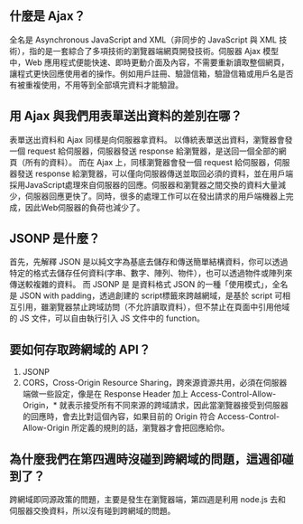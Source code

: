 ## 什麼是 Ajax？
全名是 Asynchronous JavaScript and XML（非同步的 JavaScript 與 XML 技術），指的是一套綜合了多項技術的瀏覽器端網頁開發技術。伺服器 Ajax 模型中，Web 應用程式便能快速、即時更動介面及內容，不需要重新讀取整個網頁，讓程式更快回應使用者的操作。例如用戶註冊、驗證信箱，驗證信箱或用戶名是否有被重複使用，不用等到全部填完資料才能驗證。

## 用 Ajax 與我們用表單送出資料的差別在哪？
表單送出資料和 Ajax 同樣是向伺服器拿資料。
以傳統表單送出資料，瀏覽器會發一個 request 給伺服器，伺服器發送 response 給瀏覽器，是送回一個全部的網頁（所有的資料）。
而在 Ajax 上，同樣瀏覽器會發一個 request 給伺服器，伺服器發送 response 給瀏覽器，可以僅向伺服器傳送並取回必須的資料，並在用戶端採用JavaScript處理來自伺服器的回應。伺服器和瀏覽器之間交換的資料大量減少，伺服器回應更快了。同時，很多的處理工作可以在發出請求的用戶端機器上完成，因此Web伺服器的負荷也減少了。

## JSONP 是什麼？
首先，先解釋 JSON 是以純文字為基底去儲存和傳送簡單結構資料，你可以透過特定的格式去儲存任何資料(字串、數字、陣列、物件），也可以透過物件或陣列來傳送較複雜的資料。
而 JSONP 是 是資料格式 JSON 的一種「使用模式」，全名是 JSON with padding，透過創建的 script標籤來跨越網域，是基於 script 可相互引用，雖瀏覽器禁止跨域訪問（不允許讀取資料），但不禁止在頁面中引用他域的 JS 文件，可以自由執行引入 JS 文件中的 function。

## 要如何存取跨網域的 API？
1. JSONP
2. CORS，Cross-Origin Resource Sharing，跨來源資源共用，必須在伺服器端做一些設定，像是在 Response Header 加上 Access-Control-Allow-Origin，* 就表示接受所有不同來源的跨域請求，因此當瀏覽器接受到伺服器的回應時，會去比對這個內容，如果目前的 Origin 符合 Access-Control-Allow-Origin 所定義的規則的話，瀏覽器才會把回應給你。

## 為什麼我們在第四週時沒碰到跨網域的問題，這週卻碰到了？
跨網域即同源政策的問題，主要是發生在瀏覽器端，第四週是利用 node.js 去和伺服器交換資料，所以沒有碰到跨網域的問題。